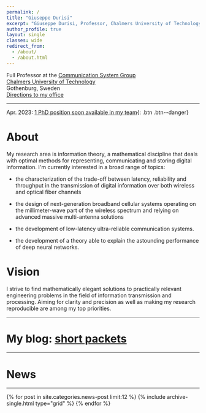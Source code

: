 ```yaml
---
permalink: /
title: "Giuseppe Durisi"
excerpt: "Giuseppe Durisi, Professor, Chalmers University of Technology, information theory, communication theory, machine learning"
author_profile: true
layout: single
classes: wide
redirect_from:
  - /about/
  - /about.html
---
```


Full Professor at the [Communication System Group](https://www.chalmers.se/en/staff/Pages/giuseppe-durisi.aspx)  
[Chalmers University of Technology](https://www.chalmers.se/sv/Sidor/default.aspx)    
Gothenburg, Sweden    
[Directions to my office](http://maps.google.com/maps/ms?ie=UTF&msa=0&msid=108483441345999380628.00049637fcf7f87e20bc4)

---
Apr. 2023: [1 PhD position soon available in my team](/vacancies){: .btn .btn--danger}


# About
My research area is information theory, a mathematical discipline that deals with optimal methods for representing, communicating and storing digital information.
I'm currently interested in a broad range of topics:

- the characterization of the trade-off between latency, reliability and throughput in the transmission of digital information over both wireless and optical fiber channels

- the design of next-generation broadband cellular systems operating on the millimeter-wave part of the wireless spectrum and relying on advanced massive multi-antenna solutions

- the development of  low-latency ultra-reliable communication systems.

- the development of a theory able to explain the astounding performance of deep neural networks.

# Vision
I strive  to find mathematically elegant solutions to practically relevant engineering problems in the field of information transmission and processing.  Aiming for clarity and precision as well as making my research reproducible are among  my top priorities.

---
# My blog: [short packets](/year-archive)
---
# News
---
<div class="grid__wrapper">
{% for post in site.categories.news-post limit:12 %}  
    {% include archive-single.html type="grid" %}
{% endfor %}
</div>
